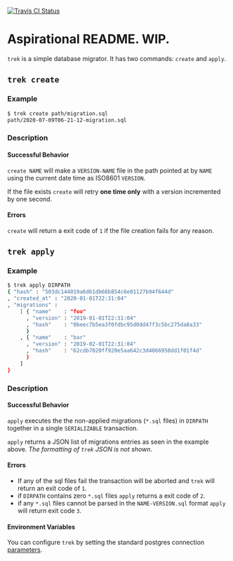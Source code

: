[![Travis CI Status](https://travis-ci.org/jfischoff/trek.svg?branch=master)](http://travis-ci.org/jfischoff/trek)
# Aspirational README. WIP.

`trek` is a simple database migrator. It has two commands: `create` and `apply`.

## `trek create`

### Example
```bash
$ trek create path/migration.sql
path/2020-07-09T06-21-12-migration.sql
```
### Description

#### Successful Behavior

`create NAME` will make a `VERSION-NAME` file in the path pointed at by `NAME` using the current date time as ISO8601 `VERSION`.

If the file exists `create` will retry **one time only** with a version incremented by one second.

#### Errors

`create` will return a exit code of `1` if the file creation fails for any reason.

## `trek apply`

### Example
```bash
$ trek apply DIRPATH
{ "hash" : "503dc144019a6d61db66b854c6e01127b94f644d"
, "created_at" : "2020-01-01T22:31:04"
, "migrations" :
    [ { "name"    : "foo"
      , "version" : "2019-01-01T22:31:04"
      , "hash"    : "0beec7b5ea3f0fdbc95d0dd47f3c5bc275da8a33"
      }
    , { "name"    : "bar"
      , "version" : "2019-02-01T22:31:04"
      , "hash"    : "62cdb7020ff920e5aa642c3d4066950dd1f01f4d"
      }
    ]
}
```

### Description

#### Successful Behavior

`apply` executes the the non-applied migrations (`*.sql` files) in `DIRPATH` together in a single `SERIALIZABLE` transaction.

`apply` returns a JSON list of migrations entries as seen in the example above. *The formatting of `trek` JSON is not shown*.

#### Errors

- If any of the sql files fail the transaction will be aborted and `trek` will return an exit code of `1`.
- if `DIRPATH` contains zero `*.sql` files `apply` returns a exit code of `2`.
- if any `*.sql` files cannot be parsed in the `NAME-VERSION.sql` format `apply` will return exit code `3`.

#### Environment Variables

You can configure `trek` by setting the standard postgres connection [parameters](https://www.postgresql.org/docs/current/libpq-envars.html).
